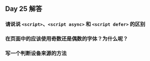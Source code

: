 ## Day 25 解答

### 请说说 `<script>`、`<script async>` 和 `<script defer>` 的区别

### 在页面中的应该使用奇数还是偶数的字体？为什么呢？

### 写一个判断设备来源的方法
